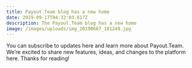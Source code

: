 ```yaml
---
title: Payout.Team blog has a new home
date: 2019-09-17T04:32:03.617Z
description: The Payout.Team blog has a new home
image: /images/uploads/img_20190607_181249.jpg
---
```

You can subscribe to updates here and learn more about Payout.Team. We’re excited to share new features, ideas, and changes to the platform here. Thanks for reading!
